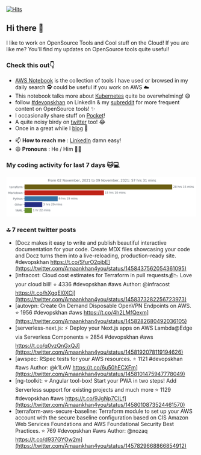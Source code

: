 [![Hits](https://hits.seeyoufarm.com/api/count/incr/badge.svg?url=https%3A%2F%2Fgithub.com%2Fakhan4u%2Fhit-counter&count_bg=%2379C83D&title_bg=%23555555&icon=&icon_color=%23E7E7E7&title=visits&edge_flat=false)](https://hits.seeyoufarm.com)

## Hi there 👋

I like to work on OpenSource Tools and Cool stuff on the Cloud! If you are like me? You'll find my updates on OpenSource tools quite useful!

### Check this out👇

* [AWS Notebook](https://histre.com/public/notebooks/dnllyanu/aws/) is the collection of tools I have used or browsed in my daily search 🕵️ could be useful if you work on AWS ☁️
* This notebook talks more about [Kubernetes](https://histre.com/public/notebooks/6uxdvo3y/kubernetes/) quite be overwhelming! 😅
* follow [#devopskhan](https://www.linkedin.com/feed/hashtag/devopskhan/) on LinkedIn & my [subreddit](https://www.reddit.com/r/devopskhan/) for more frequent content on OpenSource tools! ✨
* I occasionally share stuff on [Pocket](https://getpocket.com/@ej6g8d1dp2829A16a9Tf5d4T6bAMp3d8791rejDe86yem3bm4e14ex4fT4dluk29)!
* A quite noisy birdy on [twitter](https://twitter.com/Amaankhan4you) too! 😂
* Once in a great while I [blog](https://linuxparrot.com/) 😬


- 📫 **How to reach me** : [LinkedIn](https://www.linkedin.com/in/amaan-khan-linux-ninja) damn easy!
- 😄 **Pronouns** : He / Him 🤷‍♂️

### My coding activity for last 7 days 🐱💻

<img src="https://github.com/akhan4u/akhan4u/blob/main/images/stat.svg" alt="Amaan's Wakatime Activity!"/>

### 🔝 7 recent twitter posts
<!-- DEVDOJO:START -->
- [Docz makes it easy to write and publish beautiful interactive documentation for your code. Create MDX files showcasing your code and Docz turns them into a live-reloading, production-ready site. #devopskhan https://t.co/SfurO2pjbE](https://twitter.com/Amaankhan4you/status/1458437562054361095)
- [infracost: Cloud cost estimates for Terraform in pull requests💰📉 Love your cloud bill!
⭐️ 4336
#devopskhan #aws
Author: @infracost
https://t.co/hXgqEl0XCi](https://twitter.com/Amaankhan4you/status/1458373282256723973)
- [autovpn: Create On Demand Disposable OpenVPN Endpoints on AWS.
⭐️ 1956
#devopskhan #aws
https://t.co/4h2LMfQexm](https://twitter.com/Amaankhan4you/status/1458282680492036105)
- [serverless-next.js: ⚡ Deploy your Next.js apps on AWS Lambda@Edge via Serverless Components
⭐️ 2854
#devopskhan #aws
https://t.co/q0vzQnGxQJ](https://twitter.com/Amaankhan4you/status/1458192078119194626)
- [awspec: RSpec tests for your AWS resources.
⭐️ 1121
#devopskhan #aws
Author: @k1LoW
https://t.co/6u50hECXFm](https://twitter.com/Amaankhan4you/status/1458101475947778049)
- [ng-toolkit: :star: Angular tool-box! Start your PWA in two steps! Add Serverless support for existing projects and much more
⭐️ 1129
#devopskhan #aws
https://t.co/9JgNp7CILf](https://twitter.com/Amaankhan4you/status/1458010873524461570)
- [terraform-aws-secure-baseline: Terraform module to set up your AWS account with the secure baseline configuration based on CIS Amazon Web Services Foundations and AWS Foundational Security Best Practices.
⭐️ 769
#devopskhan #aws
Author: @nozaq
https://t.co/d937GYOw2m](https://twitter.com/Amaankhan4you/status/1457829668866854912)
<!-- DEVDOJO:END -->

<!-- ![Amaan's GitHub stats](https://github-readme-stats.vercel.app/api?username=akhan4u&count_private=true&show_icons=true&hide=contribs) -->
